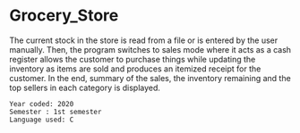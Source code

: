 # Grocery_Store

The current stock in the store is read from a file or is entered by the user manually. Then, the program switches to sales mode where it acts as a cash register allows the customer to purchase things while updating the inventory as items are sold and produces an itemized receipt for the customer.
In the end, summary of the sales, the inventory remaining and the top sellers in each category is displayed.

```
Year coded: 2020
Semester : 1st semester
Language used: C
```
